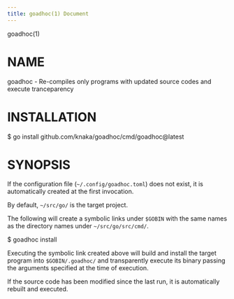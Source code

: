 ```yaml
---
title: goadhoc(1) Document
---
```


goadhoc(1)

# NAME

<!--
goadhoc - ソースに変更があった Go プログラムだけを再コンパイルして実行するプログラム
-->

goadhoc - Re-compiles only programs with updated source codes and execute tranceparency


# INSTALLATION

  $ go install github.com/knaka/goadhoc/cmd/goadhoc@latest

# SYNOPSIS

<!-- 
設定ファイル（ `~/.config/goadhoc.toml` ）が存在しなければ、初回実行時に自動的に作成する。
-->

If the configuration file (`~/.config/goadhoc.toml`) does not exist, it is automatically created at the first invocation. 

<!-- 
デフォルトでは、 `~/src/go/` が対象プロジェクトになっている。
-->

By default, `~/src/go/` is the target project.

<!-- 
以下を実行すると、 `~/src/go/src/cmd/` 以下のディレクトリ名と同名のシンボリックリンクを `$GOBIN` 以下に作成する。
-->

The following will create a symbolic links under `$GOBIN` with the same names as the directory names under `~/src/go/src/cmd/`.

  $ goadhoc install

<!--
上記で作成されたシンボリックリンクを実行すると、対象のプログラムをビルドして `$GOBIN/.goadhoc/` 以下にインストールし、実行の際に指定された引数を渡してそのバイナリを透過的に実行する。
-->

Executing the symbolic link created above will build and install the target program into `$GOBIN/.goadhoc/` and transparently execute its binary passing the arguments specified at the time of execution.

<!-- 
前回実行時以降にソースが修正されていた場合は、自動的に再ビルドして実行する。
-->

If the source code has been modified since the last run, it is automatically rebuilt and executed.
